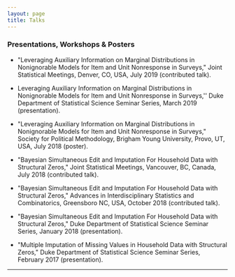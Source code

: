 ```yaml
---
layout: page
title: Talks
---
```


### Presentations, Workshops & Posters
* "Leveraging Auxiliary Information on Marginal Distributions in Nonignorable Models for Item and Unit Nonresponse in Surveys," Joint Statistical Meetings, Denver, CO, USA, July 2019 (contributed talk).

* Leveraging Auxiliary Information on Marginal Distributions in Nonignorable Models for Item and Unit Nonresponse in Surveys,'' Duke Department of Statistical Science Seminar Series, March 2019 (presentation).

* "Leveraging Auxiliary Information on Marginal Distributions in Nonignorable Models for Item and Unit Nonresponse in Surveys," Society for Political Methodology, Brigham Young University, Provo, UT, USA, July 2018 (poster).

* "Bayesian Simultaneous Edit and Imputation For Household Data with Structural Zeros," Joint Statistical Meetings, Vancouver, BC, Canada, July 2018 (contributed talk).

* "Bayesian Simultaneous Edit and Imputation For Household Data with Structural Zeros," Advances in Interdisciplinary Statistics and Combinatorics, Greensboro NC, USA, October 2018 (contributed talk).

* "Bayesian Simultaneous Edit and Imputation For Household Data with Structural Zeros," Duke Department of Statistical Science Seminar Series, January 2018 (presentation).

* "Multiple Imputation of Missing Values in Household Data with Structural Zeros," Duke Department of Statistical Science Seminar Series, February 2017 (presentation).

-------------------------
